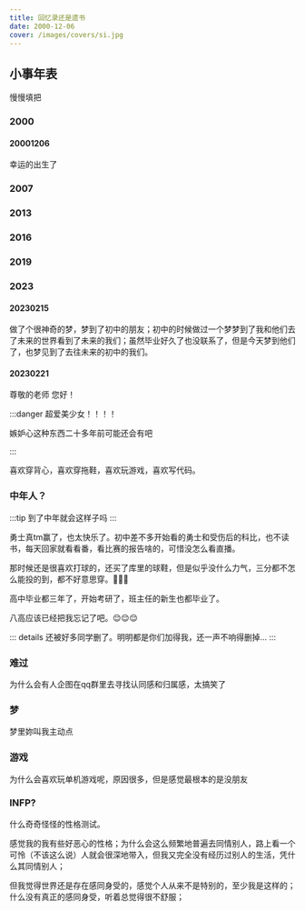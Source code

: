 ```yaml
---
title: 回忆录还是遗书
date: 2000-12-06
cover: /images/covers/si.jpg
---
```


## 小事年表

慢慢填把
### 2000

#### 20001206

幸运的出生了

### 2007


### 2013

### 2016

### 2019

### 2023
#### 20230215

做了个很神奇的梦，梦到了初中的朋友；初中的时候做过一个梦梦到了我和他们去了未来的世界看到了未来的我们；虽然毕业好久了也没联系了，但是今天梦到他们了，也梦见到了去往未来的初中的我们。

#### 20230221

尊敬的老师
您好！




:::danger
超爱美少女！！！！

嫉妒心这种东西二十多年前可能还会有吧

:::

喜欢穿背心，喜欢穿拖鞋，喜欢玩游戏，喜欢写代码。
### 中年人？

:::tip
到了中年就会这样子吗
:::

勇士真tm赢了，也太快乐了。初中差不多开始看的勇士和受伤后的科比，也不读书，每天回家就看看番，看比赛的报告啥的，可惜没怎么看直播。

那时候还是很喜欢打球的，还买了库里的球鞋，但是似乎没什么力气，三分都不怎么能投的到，都不好意思穿。:rofl::rofl::rofl:

高中毕业都三年了，开始考研了，班主任的新生也都毕业了。

八高应该已经把我忘记了吧。:relieved::relieved::relieved:

::: details
还被好多同学删了。明明都是你们加得我，还一声不响得删掉...
:::


###  难过

为什么会有人企图在qq群里去寻找认同感和归属感，太搞笑了


### 梦

梦里妳叫我主动点

### 游戏

为什么会喜欢玩单机游戏呢，原因很多，但是感觉最根本的是没朋友

### INFP?

什么奇奇怪怪的性格测试。

感觉我的我有些好恶心的性格；为什么会这么频繁地普遍去同情别人，路上看一个可怜（不该这么说）人就会很深地带入，但我又完全没有经历过别人的生活，凭什么其同情别人；

但我觉得世界还是存在感同身受的，感觉个人从来不是特别的，至少我是这样的；什么没有真正的感同身受，听着总觉得很不舒服；